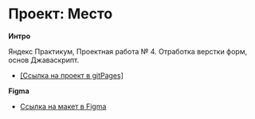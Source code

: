 # Проект: Место

**Интро**

Яндекс Практикум, Проектная работа № 4.
Отработка верстки форм, основ Джаваскрипт.

- <a href="https://felipsewindchaser.github.io/mesto/" target="_blank">[Ссылка на проект в gitPages]</a>

**Figma**

- [Ссылка на макет в Figma](https://www.figma.com/file/2cn9N9jSkmxD84oJik7xL7/JavaScript.-Sprint-4?node-id=0%3A1)
